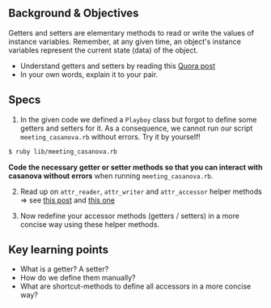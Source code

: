 ## Background & Objectives

Getters and setters are elementary methods to read or write the values of instance variables. Remember, at any given time, an object's instance variables represent the current state (data) of the object.

* Understand getters and setters by reading this [Quora post](http://www.quora.com/Ruby-programming-language/What-are-setters-and-getters-in-Ruby)
* In your own words, explain it to your pair.

## Specs

1. In the given code we defined a `Playboy` class but forgot to define some getters and setters for it. As a consequence, we cannot run our script `meeting_casanova.rb` without errors. Try it by yourself!

```bash
$ ruby lib/meeting_casanova.rb
```

**Code the necessary getter or setter methods so that you can interact with casanova without errors** when running `meeting_casanova.rb`.

2. Read up on `attr_reader`, `attr_writer` and `attr_accessor` helper methods => see [this post](http://stackoverflow.com/questions/5046831/why-use-rubys-attr-accessor-attr-reader-and-attr-writer) and [this one](http://stackoverflow.com/questions/4370960/what-is-attr-accessor-in-ruby)

3. Now redefine your accessor methods (getters / setters) in a more concise way using these helper methods.

## Key learning points

- What is a getter? A setter?
- How do we define them manually?
- What are shortcut-methods to define all accessors in a more concise way?
